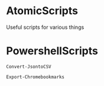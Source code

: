 # AtomicScripts
Useful scripts for various things

# PowershellScripts
    Convert-JsontoCSV

    Export-Chromebookmarks